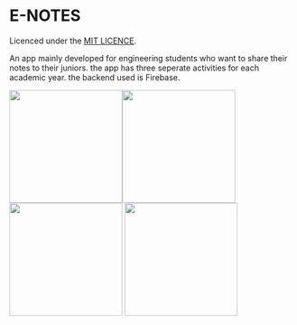 # E-NOTES
Licenced under the [MIT LICENCE](LICENCE).

An app mainly developed for engineering students who want to share their notes to their juniors. the app has three seperate activities for each academic year.
the backend used is Firebase.

<img src="https://github.com/Amit588986/E-NOTES/blob/master/images/Screenshot_2020-09-21-16-47-26-121_com.enotes.amit.jpg" width="200" height="200"><img src="https://github.com/Amit588986/E-NOTES/blob/master/images/Screenshot_2020-09-21-16-47-36-213_com.enotes.amit.jpg" width="200" height="200">
<img src="https://github.com/Amit588986/E-NOTES/blob/master/images/Screenshot_2020-09-21-16-47-36-213_com.enotes.amit.jpg" width="200" height="200">
<img src="https://github.com/Amit588986/E-NOTES/blob/master/images/Screenshot_2020-09-21-16-47-47-649_com.enotes.amit.jpg" width="200" height="200">
